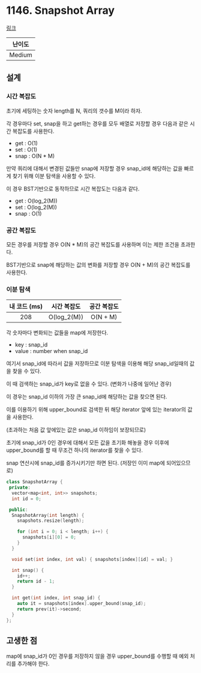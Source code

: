 # 1146. Snapshot Array

[링크](https://leetcode.com/problems/snapshot-array/)

| 난이도 |
| :----: |
| Medium |

## 설계

### 시간 복잡도

초기에 세팅하는 숫자 length를 N, 쿼리의 갯수를 M이라 하자.

각 경우마다 set, snap을 하고 get하는 경우를 모두 배열로 저장할 경우 다음과 같은 시간 복잡도를 사용한다.

- get : O(1)
- set : O(1)
- snap : O(N \* M)

만약 쿼리에 대해서 변경된 값들만 snap에 저장할 경우 snap_id에 해당하는 값을 빠르게 찾기 위해 이분 탐색을 사용할 수 있다.

이 경우 BST기반으로 동작하므로 시간 복잡도는 다음과 같다.

- get : O(log_2(M))
- set : O(log_2(M))
- snap : O(1)

### 공간 복잡도

모든 경우를 저장할 경우 O(N \* M)의 공간 복잡도를 사용하며 이는 제한 조건을 초과한다.

BST기반으로 snap에 해당하는 값의 변화를 저장할 경우 O(N + M)의 공간 복잡도를 사용한다.

### 이분 탐색

| 내 코드 (ms) | 시간 복잡도 | 공간 복잡도 |
| :----------: | :---------: | :---------: |
|     208      | O(log_2(M)) |  O(N + M)   |

각 숫자마다 변화되는 값들을 map에 저장한다.

- key : snap_id
- value : number when snap_id

여기서 snap_id에 따라서 값을 저장하므로 이분 탐색을 이용해 해당 snap_id일때의 값을 찾을 수 있다.

이 때 검색하는 snap_id가 key로 없을 수 있다. (변화가 나중에 일어난 경우)

이 경우는 snap_id 이하의 가장 큰 snap_id에 해당하는 값을 찾으면 된다.

이를 이용하기 위해 upper_bound로 검색한 뒤 해당 iterator 앞에 있는 iterator의 값을 사용한다.

(초과하는 처음 값 앞에있는 값은 snap_id 이하임이 보장되므로)

초기에 snap_id가 0인 경우에 대해서 모든 값을 초기화 해놓을 경우 이후에 upper_bound를 할 때 무조건 하나의 iterator를 찾을 수 있다.

snap 연산시에 snap_id를 증가시키기만 하면 된다. (저장인 이미 map에 되어있으므로)

```cpp
class SnapshotArray {
 private:
  vector<map<int, int>> snapshots;
  int id = 0;

 public:
  SnapshotArray(int length) {
    snapshots.resize(length);

    for (int i = 0; i < length; i++) {
      snapshots[i][0] = 0;
    }
  }

  void set(int index, int val) { snapshots[index][id] = val; }

  int snap() {
    id++;
    return id - 1;
  }

  int get(int index, int snap_id) {
    auto it = snapshots[index].upper_bound(snap_id);
    return prev(it)->second;
  }
};
```

## 고생한 점

map에 snap_id가 0인 경우를 저장하지 않을 경우 upper_bound를 수행할 때 예외 처리를 추가해야 한다.
